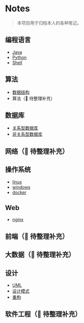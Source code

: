 # Notes

> 本项目用于归档本人的各种笔记。

## 编程语言

- [Java](programming/java)
- [Python](programming/python.md)
- [Shell](programming/shell)

## 算法

- [数据结构](algorithm/data-structure)
- 算法（:construction: 待整理补充）

## 数据库

- [关系型数据库](database/sql)
- [非关系型数据库](database/nosql)

## 网络（:construction: 待整理补充）

## 操作系统

- [linux](os/linux)
- [windows](os/windows)
- [docker](os/docker)

## Web

- [nginx](web/nginx)

## 前端（:construction: 待整理补充）

## 大数据（:construction: 待整理补充）

## 设计

- [UML](design/uml)
- [设计模式](design/design-patterns)
- [重构](design/refactor)

## 软件工程（:construction: 待整理补充）

